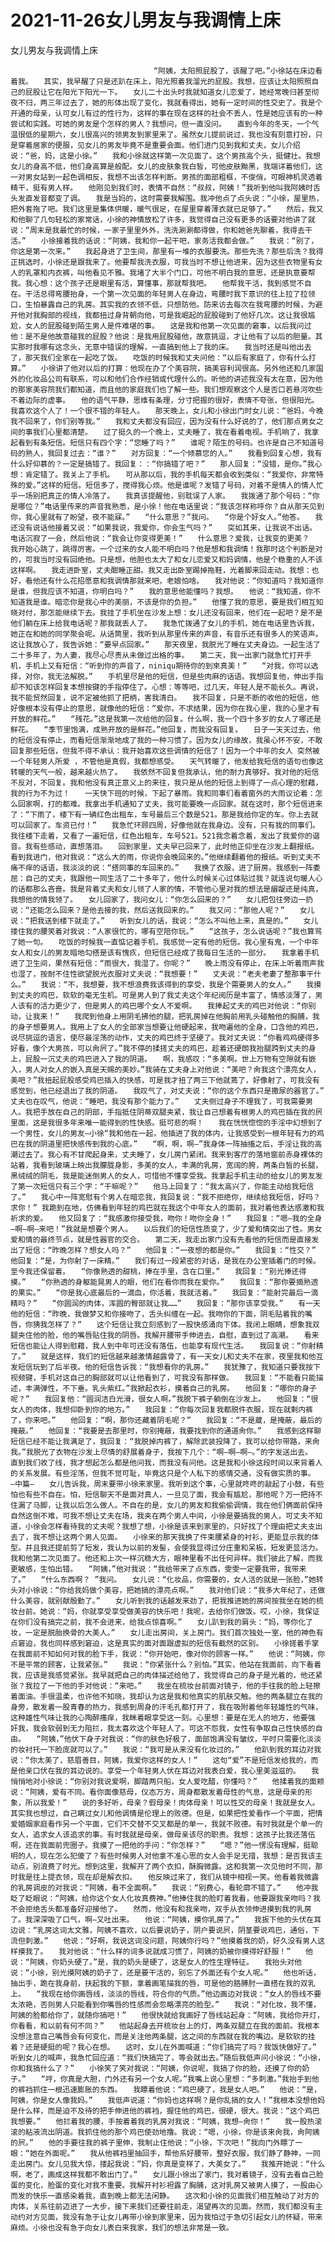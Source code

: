 # 2021-11-26女儿男友与我调情上床



女儿男友与我调情上床



                
									“阿姨，太阳照屁股了，该醒了吧。”小徐站在床边看着我。　　其实，我早醒了只是还趴在床上，阳光照着我溜光的屁股。我想，应该让太阳照照自己的屁股让它在阳光下阳光一下。　　女儿二十出头时我就知道女儿恋爱了，她经常晚归甚至彻夜不归，两三年过去了，她的形体出现了变化，我就看得出，她有一定时间的性交史了。我是个开通的母亲，认可女儿有过的性行为，这样的事在现在这样的社会不丢人，性是她应该有的一种尝试和实践。可她的男友是个怎样的男人？我想问，但一直没问。　　直到今年的冬天，一个气温很低的星期六，女儿很高兴的领男友到家里来了。虽然女儿提前说过，我也没有刻意打扮，只是穿着居家的便服，见女儿的男友毕竟不是重要会面。他们进门见到我和丈夫，女儿介绍说：“爸，妈，这是小徐。”　　我和小徐就这样第一次见面了。这个男孩高个头，挺健壮。我想女儿的身高不低，他们身高算是般配。女儿的皮肤象我白皙，可他皮肤黝黑，我端详着他们，这一对男女站到一起色调相反，我想不出该怎样判断。男孩的面部粗框，不俊俏，可眼神机灵透着精干，挺有男人样。　　他刚见到我们时，表情不自然：“叔叔，阿姨！”我听到他叫我阿姨时舌头发直发音都变了调。　　我是当妈的，这时需要我解围。我冲他点了点头说：“小徐，屋里热，把外套拖了吧。我们这里是集体供暖，暖气很足，在屋里穿着薄衣就已足够了。”　　然后，我又和他聊了几句轻松的家常话，小徐的神情放松了许多，我觉得自己没有更多的话要对他讲了就说：“周末是我最忙的时候，一家子里里外外，洗洗涮涮都得做，你和她爸先聊着，我得去干活。”　　小徐接着我的话说：“阿姨，我和你一起干吧，家务活我都会做。”　　我说：“别了，你这是第一次来。”　　我起身进了卫生间，那里有一堆的衣服要洗。那些先洗？那些后洗？我得正挑选时，小徐还是跟我来了。他要帮我洗衣服，可我当时不想让他进来，因为这些衣物里有女人的乳罩和内衣裤，叫他看见不雅。我堵了大半个门口，可他不明白我的意思，还是执意要帮我。我心想：这个孩子还是眼里有活，算懂事，那就帮我吧。　　他帮我干活，我到感觉不自在。干活总得弯腰抬身，一个第一次见面的年轻男人在身边，弯腰时我下意识的往上拉了拉领口，生怕暴露自己的乳房。其实我的衣领不低，只想防他。防来访去每次在我弯腰的时候，为避开他对我胸部的视线，我都扭过身背朝向他，可是我崛起的屁股碰到了他好几次。这让我很尴尬，女人的屁股碰到陌生男人是件难堪的事。　　这是我和他第一次见面的窘事，以后我问过他：是不是他故意碰我的屁股？他说：是我用屁股碰他，故意挑逗，才让他有了以后的胆量。其实那时我哪有这念头，无意中错误的理解，一直搞到他上了我的床。　　我当时还是叫他出去了，那天我们全家在一起吃了饭。　　吃饭的时候我和丈夫问他：“以后有家庭了，你有什么打算。”　　小徐讲了他对以后的打算：他现在办了个美容院，搞美容利润很高。另外他还和几家国外的化妆品公司有联系，可以和他们合作经销或代理什么的。听他的讲述我没有太在意，因为他的那家美容院我们都知道，而且他的家庭我们也了解一些。我们想观察这个人是否口若悬河吹些不着边际的虚事。　　他的语气平静，思维有条理，分寸把握的很好，表情不夸张，但很阳光。　　我喜欢这个人了！一个很不错的年轻人。　　那天晚上，女儿和小徐出门时女儿说：“爸妈，今晚我不回来了，你们别等我。”　　我和丈夫都没有回应，因为没有什么好说的了，他们那点男女之间的事我们心里都清楚。　　过了挺久的一个晚上，丈夫睡了，我在看着电视。手机响了，我拿起看到有条短信。短信只有四个字：“您睡了吗？”　　谁呢？陌生的号码。也许是自己不知道号码的熟人，我回复过去：“谁？”　　对方回复：“一个倾慕您的人。”　　我看到回复心想，我有什么好仰慕的？一定是搞错了。我回复：：“你搞错了吧？”　　那人回复：“没错，是你。”我心想：肯定错了。我关上了手机。　　可从那以后，我的手机每天都会收到类似：“我爱你，非常特殊的爱。”这样的短信。短信多了，搅得我心烦。他是谁呢？发错了号码，对着不是情人的情人忙乎一场别把真正的情人冷落了。　　我真该提醒他，别耽误了人家。　　我拨通了那个号码：“你是哪位？”电话里传来的声音我熟悉，是小徐！他在电话里说：“我该怎样称呼你？自从那天见到你，我心里就有了盼望，夜不能寐。”　　“什么意思？”我问。　　“你是个好女人。”他答。　　我还没有说话他接着又说：“如果我说，我爱你，你会生气吗？”　　突如其来，让我说不出话。　　电话沉寂了一会，然后他说：“我会让你变得更美！”　　什么意思？爱我，让我变的更美？　　我开始心跳了，跳得厉害。一个过来的女人能不明白吗？他是想和我调情！我那时这个判断是对的，可我当时没有回绝他。只是想，他胆也太大了和女儿恋爱又和妈调情，他是个稳重的人不该这样啊。　　我走进卧室，丈夫酣睡正甜。我又走出卧室踢掉拖鞋，光着脚来回走动。我想：也好，看他还有什么花招愿意和我调情那就来吧，老娘怕啥。　　我对他说：“你知道吗？我知道你是谁，但我应该不知道，你明白吗？”　　我的意思他能懂吗？我想。　　他说：“我知道，你不知道我是谁。暗恋你是我心中的美丽，不该是你的负担。”　　他懂了我的意思，要是我们相互知晓对付，那怎能继续下去。我挂了手机坐在沙发上想：女儿还没有回来，他们在一起吧？是不是他们躺在床上给我电话呢？那我就丢人了。　　我急忙拨通了女儿的手机，她在电话里告诉我，她正在和她的同学聚会呢。从话筒里，我听到从那里传来的声音，有音乐还有很多人的笑语声。这让我放心了，我告诉她：“要早点回家。”　　那天夜里，我脱光了睡在丈夫身边。一起生活了二十多年了，为人妻，我尽心尽责从未做过出格的事。　　第二天，我一出家门就急忙打开手机，手机上又有短信：“听到你的声音了，niniqu期待你的到來真美！”　　“对我，你可以选择，对你，我无法解脱。”　　手机里尽是他的短信，但是些肉麻的话语。我想回复他，伸出手指却不知该怎样回复本想按键的手指停住了。心想：等等吧，过几天，年轻人是不能长久。再说，我不能贸然回复，说不定被他抓了把柄，害我清白。　　我不回复，只是不断的收他的短信，他好像根本没有停止的意思，就像他的短信：“爱你，不求结果，因为你在我心里，我的心里才有开放的鲜花。”　　“残花。”这是我第一次给他的回复。什么啊，我一个四十多岁的女人了哪还是鲜花。　　“季节里饱满，成熟开放的是鲜花。”他回复，而我没有回复。　　日子一天天过去，他的短信没有停止，而看短信渐渐地成了我的一种习惯了。因为女儿的缘故，我虽心怀不安，不敢回复那些短信，但我不得不承认：我开始喜欢这些调情的短信了！因为一个中年的女人 突然被一个年轻男人所爱 ，不管他是真假，我都想感受。　　天气转暖了，他发给我短信的语句也像这转暖的天气一般，越来越火热了。　　我依然不回复但我承认，他的耐力真够好。我对他的短信不反对，不回复。我和他没有真正意义上的来往，我只是从他的短信上到得了一点心理的慰藉，我的行为不为过！　　一天快下班的时候，下起了暴雨。我和同事们看着窗外的大雨议论着：怎么回家啊，打的都难。我拿出手机通知了丈夫，我可能要晚一点回家。就在这时，那个短信进来了：“下雨了，楼下有一辆红色出租车，车号最后三个数是521。那是我给你定的车。你上去就可以回家了。车资已付！”　　我急忙环顾四周，好像他就在我身边。没有，只有我的同事们。我往楼下走着，又看了一遍短信，红色出租车，车号521。521我念着念着，发出了我爱你的谐音。我有些感动，直想落泪。　　回到家里，丈夫早已回来了，此时他正仰坐在沙发上翻报纸。看到我进门，他对我说：“这么大的雨，你说你会晚回来的。”他继续翻着他的报纸。听到丈夫不痛不痒的话语，我淡淡的说：“搭同事的车回来的。”　　我换了衣服，进了厨房。我感到一阵委屈：自己的丈夫，我跟他一同生活了二十多年了，他什么时候关心过体贴过我？就连说句暖人心的话都那么吝啬。我是背着丈夫和女儿领了人家的情，不管他心里对我的想法是龌龊还是纯真，我想他的情我领了。　　女儿回家了，我问女儿：“你怎么回来的？”　　女儿把包往旁边一扔说：“还能怎么回来？是他去接的我，然后送我回来的。”　　我又问：“那他人呢？”　　女儿说：“把我送到楼下就走了。”　　听到女儿的话，我说：“怎么不叫他上来，真是的。”　　女儿搂住我的腰笑着对我说：“人家很忙的，哪有空陪你玩。”　　“这孩子，怎么说话呢？”我也算骂了她一句。　　吃饭的时候我一直惦记着手机，我感觉一定有他的短信。我心里有鬼，一个中年女人和女儿的男友暗地勾搭是该有愧疚，但短信已经成了我每日生活的一部分。　　我拿着手机进了卫生间，果然有短信：“雨很大，我湿了。你呢？”　　晚上雨没有停止，在床上听着雨声我也湿了，按耐不住性欲望脱光衣服对丈夫说：“我想要！”　　丈夫说：“老夫老妻了整那事干什么。”　　我说：“不，我想要，我不想浪费我该得到的享受，我是个需要男人的女人。”　　我摸到丈夫的鸡巴，软软的毫无生机。可是男人到了我丈夫这个年纪阅历是丰富了，情感淡薄了，男人该有的活力更少了，但是男人的鸡巴哪个女人不爱啊。　　我捧起丈夫的鸡巴对他说：“你别动，让我来！”　　我爬到他身上用阴毛拂他的腿，把乳房掉在他胸前用乳头碰触他的胸脯，我的身子想要男人。我用上了女人的全部家当想要让他硬起来，我吻遍他的全身，口含他的鸡巴，说尽挑逗的语言，使尽最淫荡的动作，丈夫的鸡巴终于坚硬了。我对丈夫说：“你看鸡鸡硬得多好看，像个大男孩，可以肏屄了。”我不停的揉搓丈夫的鸡巴，趁着还硬朗我抬腿跨到丈夫的身上，屁股一沉丈夫的鸡巴进入了我的阴道。　　啊，我感叹：“多美啊。世上万物有空隙就有嵌入，男人对女人的嵌入真是天赐的美妙。”我骑在丈夫身上对他说：“美吧？肏我这个漂亮女人，美吧？”我扭起屁股感受鸡巴插入的快感，可是我才扭了两三下他就蔫了，好像射了，可我没有感觉到，他已经退出了我的阴道。　　我叹气了，对丈夫说：“你的这个东西只是撒尿的器官了。”　　丈夫也在叹气，他说：“睡吧，我没有那个能力了。”　　丈夫侧过身子不理我了，可我需要男人。我把手放在自己的阴部，手指抵住阴蒂双腿夹紧，我让自己想着有根男人的鸡巴插在我的屄里面，这是我很多年来唯一能得到的性快感。挺可悲的啊！　　我在恍恍惚惚的手淫中幻想到了一个男性，女儿的男友—小徐“我和他在一起，他插进了我的体内，让我感受到一根年轻有力的鸡巴在我的阴道里把快感传到我的心底。”　　“啊，啊，啊—”我身体一阵抽搐之后，手淫让我的高潮过去了。我心有不甘爬起身来，丈夫睡了，女儿房门紧闭。我来到客厅的落地窗前赤身裸体的站着，我看到玻璃上映出我朦胧身影，多美的女人，丰满的乳房，宽阔的胯，两条白皙的长腿，黑绒绒的阴毛，我是能迷倒男人的女人，可惜他不懂享受我。我拿起手机主动的给女儿的男友发了第一次短信只有三个字：“干嘛呢？”　　他马上回复了：“我太高兴了，你能主动给我短信了。”　　我心中一阵宽慰有个男人在暗恋我，我回复说：“我不拒绝你，继续给我短信，好吗？求你！” 我跪到在地，仿佛看到年轻的鸡巴就在我这个中年女人的面前，我对着他表达感激和我祈求的爱。　　他又回复了：“我感激你接受我，吻你！吻你全身！”　　我回复：“嗯—我的全身—啊—啊—来吧！”我就是想要个男人。　　以后我们的短信性质变了，少了爱和情突出了性。男女爱和情的最终节点，就是性器官的交合。　　第二天，我走出家门没有先看他的短信而是直接发出了短信：“昨晚怎样？想女人吗？”　　他回复：“一夜想的都是你。”　　我回复：“性交？”　　他回复：“是，为你射了一床精。”　　我们有过一段紧密的对话，是我在办公室插着门的时候。至今我还保留着。　　“你像熟透的甜桃，捧在手里，含在口里。”　　我回复：“别光捧还得摸。”　　“你熟透的身躯能晃男人的眼，他们在看你而我在爱你。”　　我回复：“那你要摘熟透的果实。”　　“你是我心底最后的一滴血，你活着，我就活着。”　　我回复：“能射完最后一滴精吗？”　　“你圆润的肉体，浑圆的臀部就让我……”　　我回复：“那你该享受我。”　　有一天他的短信：“昨晚，我做梦又和你接吻了，舌头纠缠在一起。我吻你的下面，阴毛贴着我的嘴唇，你猜我怎样了？”　　这个短信让我立刻感到了一股快感涌向下体。我闭上眼睛，想象我双腿夹住他的脸，他的嘴唇贴住我的阴唇。我解开腰带手伸进去，自慰，直到过了高潮。　　看来短信也能让人得到慰藉，我人到中年可还没有落伍，也能享有现代生活。　　我回复说：“你射精了。”　　就是这样，我们的短信越来越激情越露骨了，有一天女儿和丈夫不在家，夜里我和他互发短信玩到了后半夜。他的短信告诉我：“我想看你的乳房。”　　我犹豫了，我知道只要我按下视频键，手机对这自己的胸部就可以让他看到了，可我没有那样做。　　我回复：“不能看只能描述，丰满弹性，不下垂。乳头紫红。”我掀起衣衫，摸着自己的乳房。　　他回复：“哪你的身子呢？”　　我回复他：“圆润洁白光滑，很女人啊。”我脱下裤子躺倒在沙发上。　　他回复：“很女人的肉体，我想仰卧到你的地方。”　　我回复：“你每次回复我都脱件衣服，现在就剩内裤了，你来吧。”　　他回复：“啊，那你还藏着阴毛呢？”　　我回复：“不是蔵，是掩蔽，最后的掩蔽。”　　他回复：“我要是去那里时，你别掩蔽，我要找到你的通道肏你。”　　我感到这样聊短信已经不能让我满足了，我回复：“我脱掉内裤了，解除武装投降了，我可以给你带路，来肏我。”我脱光了衣物在沙发上尽情的舒展着身子，我按下几个：“啊–啊–啊–。”的字发送出去。　　直到我们收了线，我才想起怎么都是他问我，而我没有问他。这是我和小徐这段时间以来背着人的关系发展。有些淫荡，但我不觉可耻，毕竟这只是个人私下的感情交通，没有做实质的事。　　—中篇—　　女儿告诉我，周末要带小徐来家里。我听到这个事，心里就咚咚的敲起了小鼓，有些怕也有些不自在。怕，短信聊天不是面对真人，一旦见了面，我会有尴尬，那他呢？万一把持不住漏了马脚，让我以后怎么做人。不自在的是，女儿的男友和我偷偷调情，我在他们俩面前保持自然这倒不难，可我不想让丈夫在场，我夹在两个男人中间，小徐是要搞我的男人，可丈夫不知道，小徐会怎样看待我的丈夫呢？我想了想，小徐是该来到家里的，只好找了个理由把丈夫支出去了，我不想让这两个男人见面。　　小徐来的那天我换了件束腰紧身的衬衫，更能显示我的体型。并且我还提前剪了短发，我认为以前的发髻，会使我显得过分庄重和呆板，短发更显活力。　　我和他第二次见面了。他还和上次一样沉稳大方，眼神里看不出任何异样。我们彼此了解，而我更敏感，生怕出错。　　“阿姨，”他对我说：“我给带来了点东西，雯雯一定要我带，我带来了。”　　“什么东西啊？ ”我问。　　女儿说：“化妆品，你需要的，女人活的就是一张脸，”她转头对小徐说：“你给我妈做个美容，把她搞的漂亮点啊。”　　我对他们说：“我多大年纪了，还做什么美容，就别献殷勤了。”　　女儿听到我的话越发来劲了，把我推进她的房间按我坐在她的梳妆台前。她说：“妈，你就享受享受做美容的快乐吧！我呢，去给你们做饭。哎，小徐，我保证在你们没有搞完之前，我不会进来，给我点惊喜啊。”　　女儿趴到我的肩头：“妈，等你化了妆，一定是脱胎换骨的大美人。”　　女儿走出房间，关上房门。我们首次独处一室，他的神色有点窘迫，我也同样感到窘迫，这是真实的面对面跟虚拟的短信有截然的区别。　　小徐搓着手掌在我面前不知如何对我的脸下手，我说：“你开始吧，像对你的顾客一样。”　　他说：“阿姨，你不是平常的顾客，让我紧张。”　　我说：“你紧张什么？别怕。”其实，他站在我面前，向下看着我，应该是我感觉紧张。我早就把自己的肉体描述给他了，我觉得自己的身子是光着的，他还紧张？我拉了一下他的手对他说：“来吧。”　　我坐在梳妆台前面对镜子，他的手往我的脸上轻擦着面油。手很温柔，也许他不知晓，我却认为这是我和他真实的肌肤交触。他的两条腿立在我的身旁，散发着一股青春的热力，我感到周身的汗毛孔都打开了，我在吸附着他年轻雄性的气味，这种雄性气味让我的心陶醉瘙痒，我眯着眼享受这一刻。心里想：要是在无人的地方，他要强 奸我，我会软弱到无力阻拦，我太喜欢这个年轻人了。可这不怨我，女性有争取自己性快感的自由。　　“阿姨，”他伏下身子对我说：“你的肤色好极了，面部饱满没有皱纹，平时只需要化淡淡的妆衬托一下脸庞就可以了。”　　我说：“我可是从来没有化妆过的。”　　他趴到我的耳边对我说：“你太美了，慈眉善目，阿姨，我爱你这样的女人！”　　这句“爱”不是短信发给我的，而是他亲口伏在我的耳边说的。享受一个年轻男人伏在耳边对我表白爱，我心里美滋滋的。　　我悄悄地对小徐说：“你别对我说爱啊，脚踏两只船，女人爱吃醋，你懂吗？”　　他揉着我的面颊说：“阿姨，爱有不同。看你面像慈母，仪态万方，周身都散发着母性的气息，这是母亲的形象，所以我爱！”　　说的多好听，母亲？假母亲！肉体母亲！可以性交的母亲！我就是女人。其实我也想过，自己瞒过女儿和他调情是伦理上的败德。但是，如果把性爱看作一个平面，把情爱婚姻家庭看作另一个平面，它们不交替不交叉都是的单一，我就不败德。有时我就是个单一的女人，追求女人该追求的事。有时我就是母亲，做母亲该尽的职责。我想：这孩子比我还落伍啊，还在我面前兜圈子。我摸了一把他的手问：“你怎样？”　　“嗯？”他一愣没有理解，挺聪明的人，现在怎么犯傻了？有些时候男人对他拿不准心思的女人会手足无措，我想：是否我该主动点，别浪费了时光。想到这里，我解开了两个衣扣，酥胸微露。这和我第一次见他时不同，那时我是往上提衣领，现在却是解衣扣。　　他反映过来了，我们从镜中相视一笑。他看着我微露的乳房调皮的对我说：“阿姨，看不全面啊。”　　我说：“别费心，看轮廓不错了。”　　他冲我眨了眨眼说：“阿姨，给你这个女人化妆真费神。”他捧住我的脸盯着我看，他要跟我亲吻吗？我不会拒绝舌头都准备好迎接他了。　　然而，他没有和我亲吻，双手从衣领伸进摸到我的乳房了。我深深吸了口气，啊—又吐出来。　　他说：“阿姨，摸你乳房了。”　　我扳下他的头伏在耳边说：“乳房这词太文雅，阿姨不喜欢，以后要说奶子，阴户要说屄，阴茎要说鸡巴，通俗，下流但刺激。”　　他说：“好啊，我说这词没问题，阿姨你行吗？”他摸着我的奶，好久没有男人这样摸我了。　　我对他说：“什么样的词多说就成习惯了，阿姨的奶被你摸得好舒服！”　　他说：“阿姨，你奶头硬了。”是，我的奶头是硬了，这是女人的性生理特征。　　我抬头对他说：“小徐，别光摸阿姨的奶子了，还是要干活的，别忘了外面还有个女人呢。”　　他也听话，抽出手，跪在我身前，扶起我的下额，拿着画笔描我的唇，可是他的胳膊肘一直搭在我的双乳上。　　“我现在给你画唇线，淡淡的唇线，符合你的气质。”他边画边对我说：“女人的唇线不要太浓艳，否则男人只能看到你嘴唇的性感而会忽略漂亮的脸型。”　　我说：“对化妆，我不懂，阿姨的脸都给你了，就随你搞吧！”　　他很快就给我画好了唇线站起身：“阿姨，我给你开灯，你看看，和以前有何不同？”　　他站起身去开梳妆台上的灯，两条双腿立在我的面前。我根本没想注意自己嘴唇会有何变化，而是关注他两条腿，这之间的东西就在我的嘴边。是软软的挂着？还是硬挺的呢？我心在想。　　这时，女儿在外面喊道：“你们搞完了吗？我饭快做好了。”　　听到女儿的喊声，我急忙回应道：“我们快搞完了，等会就出去。”随后我低声问小徐说：“小徐，你和我搞什么了？”　　小徐笑了笑对我说：“阿姨，你说呢，我搞了你的脸，还摸了你的奶子。”　　“哼，你真是大胆，门外还有另一个女人呢。”我嘴上说心里想：“多刺激。”我抬手到他的裤裆抓住一根迅速膨胀的东西。　　我瞟着他说：“鸡巴硬了，我是女人吧。”　　他说：“是，阿姨，你是女人像我妈。”　　我低声说道：“你妈也这样啊？是你乱搞的女人！”我根本没想他妈是什么样，而是迫不及待的把手伸进他的裤裆，握住他的鸡巴，很硬，很大。我说：“这个鸡巴我想要。”　　他拦着我的腰，手按着着我的乳房对我说：“阿姨，我想—肏你！”　　我一股热滚滚的粘液流出阴道。我抓住他的那个鸡巴使劲地撸。我说：“嗯，小徐，你是该来肏我，肏阿姨的屄。”　　他的手要往我的裤子里伸，我制止住他说：“小徐，下次吧！”我向门外瞟了一眼：“她在外面呢。”　　我从他裤裆里抽回手，帮他系好腰带，整好衣服，我们静了静神，一同走出房门。女儿见我大惊，搂起我说：“妈，你真是变样了，大美女了。”　　我推开她说：“什么啊，老了，画成这样我都不敢出门了。”　　女儿跟小徐出了家门，我对着镜子，没有去看自己脸蛋的变化，脸蛋的变化对我不重要。我解开衬衫袒露了胸脯，这对乳房又被男人摸了，一股由心而发的快乐一直感染着我，直到晚上都无法闲静。　　这次和小徐的见面我们相互触动了对方的肉体，关系往前迈进了一大步，接下来我们还要往前走，渴望再次的见面。然而，我们都没有主动约对方见面，我没有急于让女儿再带小徐到家里来，因为我怕过于急切引起女儿的怀疑，带来麻烦。小徐也没有急于向女儿表白来我家，我们的想法非常是一致。 
									
								
            

